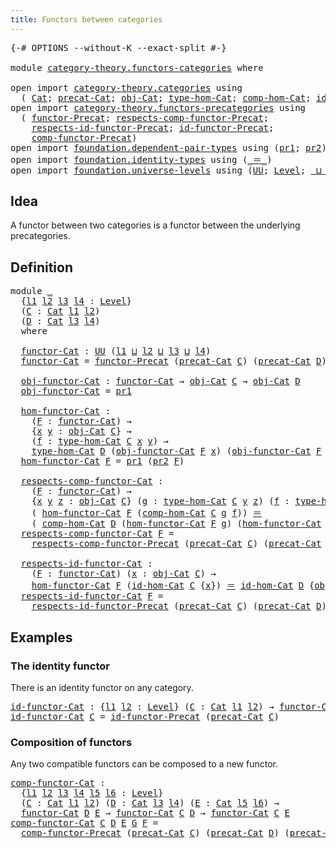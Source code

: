 ```yaml
---
title: Functors between categories
---
```


<pre class="Agda"><a id="53" class="Symbol">{-#</a> <a id="57" class="Keyword">OPTIONS</a> <a id="65" class="Pragma">--without-K</a> <a id="77" class="Pragma">--exact-split</a> <a id="91" class="Symbol">#-}</a>

<a id="96" class="Keyword">module</a> <a id="103" href="category-theory.functors-categories.html" class="Module">category-theory.functors-categories</a> <a id="139" class="Keyword">where</a>

<a id="146" class="Keyword">open</a> <a id="151" class="Keyword">import</a> <a id="158" href="category-theory.categories.html" class="Module">category-theory.categories</a> <a id="185" class="Keyword">using</a>
  <a id="193" class="Symbol">(</a> <a id="195" href="category-theory.categories.html#2113" class="Function">Cat</a><a id="198" class="Symbol">;</a> <a id="200" href="category-theory.categories.html#2263" class="Function">precat-Cat</a><a id="210" class="Symbol">;</a> <a id="212" href="category-theory.categories.html#2313" class="Function">obj-Cat</a><a id="219" class="Symbol">;</a> <a id="221" href="category-theory.categories.html#2443" class="Function">type-hom-Cat</a><a id="233" class="Symbol">;</a> <a id="235" href="category-theory.categories.html#2658" class="Function">comp-hom-Cat</a><a id="247" class="Symbol">;</a> <a id="249" href="category-theory.categories.html#3048" class="Function">id-hom-Cat</a><a id="259" class="Symbol">)</a>
<a id="261" class="Keyword">open</a> <a id="266" class="Keyword">import</a> <a id="273" href="category-theory.functors-precategories.html" class="Module">category-theory.functors-precategories</a> <a id="312" class="Keyword">using</a>
  <a id="320" class="Symbol">(</a> <a id="322" href="category-theory.functors-precategories.html#1065" class="Function">functor-Precat</a><a id="336" class="Symbol">;</a> <a id="338" href="category-theory.functors-precategories.html#1912" class="Function">respects-comp-functor-Precat</a><a id="366" class="Symbol">;</a>
    <a id="372" href="category-theory.functors-precategories.html#2238" class="Function">respects-id-functor-Precat</a><a id="398" class="Symbol">;</a> <a id="400" href="category-theory.functors-precategories.html#2566" class="Function">id-functor-Precat</a><a id="417" class="Symbol">;</a>
    <a id="423" href="category-theory.functors-precategories.html#2905" class="Function">comp-functor-Precat</a><a id="442" class="Symbol">)</a>
<a id="444" class="Keyword">open</a> <a id="449" class="Keyword">import</a> <a id="456" href="foundation.dependent-pair-types.html" class="Module">foundation.dependent-pair-types</a> <a id="488" class="Keyword">using</a> <a id="494" class="Symbol">(</a><a id="495" href="foundation-core.dependent-pair-types.html#605" class="Field">pr1</a><a id="498" class="Symbol">;</a> <a id="500" href="foundation-core.dependent-pair-types.html#617" class="Field">pr2</a><a id="503" class="Symbol">)</a>
<a id="505" class="Keyword">open</a> <a id="510" class="Keyword">import</a> <a id="517" href="foundation.identity-types.html" class="Module">foundation.identity-types</a> <a id="543" class="Keyword">using</a> <a id="549" class="Symbol">(</a><a id="550" href="foundation-core.identity-types.html#1865" class="Function Operator">_＝_</a><a id="553" class="Symbol">)</a>
<a id="555" class="Keyword">open</a> <a id="560" class="Keyword">import</a> <a id="567" href="foundation.universe-levels.html" class="Module">foundation.universe-levels</a> <a id="594" class="Keyword">using</a> <a id="600" class="Symbol">(</a><a id="601" href="foundation-core.universe-levels.html#235" class="Primitive">UU</a><a id="603" class="Symbol">;</a> <a id="605" href="Agda.Primitive.html#597" class="Postulate">Level</a><a id="610" class="Symbol">;</a> <a id="612" href="Agda.Primitive.html#810" class="Primitive Operator">_⊔_</a><a id="615" class="Symbol">)</a>
</pre>
## Idea

A functor between two categories is a functor between the underlying precategories.

## Definition

<pre class="Agda"><a id="739" class="Keyword">module</a> <a id="746" href="category-theory.functors-categories.html#746" class="Module">_</a>
  <a id="750" class="Symbol">{</a><a id="751" href="category-theory.functors-categories.html#751" class="Bound">l1</a> <a id="754" href="category-theory.functors-categories.html#754" class="Bound">l2</a> <a id="757" href="category-theory.functors-categories.html#757" class="Bound">l3</a> <a id="760" href="category-theory.functors-categories.html#760" class="Bound">l4</a> <a id="763" class="Symbol">:</a> <a id="765" href="Agda.Primitive.html#597" class="Postulate">Level</a><a id="770" class="Symbol">}</a>
  <a id="774" class="Symbol">(</a><a id="775" href="category-theory.functors-categories.html#775" class="Bound">C</a> <a id="777" class="Symbol">:</a> <a id="779" href="category-theory.categories.html#2113" class="Function">Cat</a> <a id="783" href="category-theory.functors-categories.html#751" class="Bound">l1</a> <a id="786" href="category-theory.functors-categories.html#754" class="Bound">l2</a><a id="788" class="Symbol">)</a>
  <a id="792" class="Symbol">(</a><a id="793" href="category-theory.functors-categories.html#793" class="Bound">D</a> <a id="795" class="Symbol">:</a> <a id="797" href="category-theory.categories.html#2113" class="Function">Cat</a> <a id="801" href="category-theory.functors-categories.html#757" class="Bound">l3</a> <a id="804" href="category-theory.functors-categories.html#760" class="Bound">l4</a><a id="806" class="Symbol">)</a>
  <a id="810" class="Keyword">where</a>

  <a id="819" href="category-theory.functors-categories.html#819" class="Function">functor-Cat</a> <a id="831" class="Symbol">:</a> <a id="833" href="foundation-core.universe-levels.html#235" class="Primitive">UU</a> <a id="836" class="Symbol">(</a><a id="837" href="category-theory.functors-categories.html#751" class="Bound">l1</a> <a id="840" href="Agda.Primitive.html#810" class="Primitive Operator">⊔</a> <a id="842" href="category-theory.functors-categories.html#754" class="Bound">l2</a> <a id="845" href="Agda.Primitive.html#810" class="Primitive Operator">⊔</a> <a id="847" href="category-theory.functors-categories.html#757" class="Bound">l3</a> <a id="850" href="Agda.Primitive.html#810" class="Primitive Operator">⊔</a> <a id="852" href="category-theory.functors-categories.html#760" class="Bound">l4</a><a id="854" class="Symbol">)</a>
  <a id="858" href="category-theory.functors-categories.html#819" class="Function">functor-Cat</a> <a id="870" class="Symbol">=</a> <a id="872" href="category-theory.functors-precategories.html#1065" class="Function">functor-Precat</a> <a id="887" class="Symbol">(</a><a id="888" href="category-theory.categories.html#2263" class="Function">precat-Cat</a> <a id="899" href="category-theory.functors-categories.html#775" class="Bound">C</a><a id="900" class="Symbol">)</a> <a id="902" class="Symbol">(</a><a id="903" href="category-theory.categories.html#2263" class="Function">precat-Cat</a> <a id="914" href="category-theory.functors-categories.html#793" class="Bound">D</a><a id="915" class="Symbol">)</a>

  <a id="920" href="category-theory.functors-categories.html#920" class="Function">obj-functor-Cat</a> <a id="936" class="Symbol">:</a> <a id="938" href="category-theory.functors-categories.html#819" class="Function">functor-Cat</a> <a id="950" class="Symbol">→</a> <a id="952" href="category-theory.categories.html#2313" class="Function">obj-Cat</a> <a id="960" href="category-theory.functors-categories.html#775" class="Bound">C</a> <a id="962" class="Symbol">→</a> <a id="964" href="category-theory.categories.html#2313" class="Function">obj-Cat</a> <a id="972" href="category-theory.functors-categories.html#793" class="Bound">D</a>
  <a id="976" href="category-theory.functors-categories.html#920" class="Function">obj-functor-Cat</a> <a id="992" class="Symbol">=</a> <a id="994" href="foundation-core.dependent-pair-types.html#605" class="Field">pr1</a>

  <a id="1001" href="category-theory.functors-categories.html#1001" class="Function">hom-functor-Cat</a> <a id="1017" class="Symbol">:</a>
    <a id="1023" class="Symbol">(</a><a id="1024" href="category-theory.functors-categories.html#1024" class="Bound">F</a> <a id="1026" class="Symbol">:</a> <a id="1028" href="category-theory.functors-categories.html#819" class="Function">functor-Cat</a><a id="1039" class="Symbol">)</a> <a id="1041" class="Symbol">→</a>
    <a id="1047" class="Symbol">{</a><a id="1048" href="category-theory.functors-categories.html#1048" class="Bound">x</a> <a id="1050" href="category-theory.functors-categories.html#1050" class="Bound">y</a> <a id="1052" class="Symbol">:</a> <a id="1054" href="category-theory.categories.html#2313" class="Function">obj-Cat</a> <a id="1062" href="category-theory.functors-categories.html#775" class="Bound">C</a><a id="1063" class="Symbol">}</a> <a id="1065" class="Symbol">→</a>
    <a id="1071" class="Symbol">(</a><a id="1072" href="category-theory.functors-categories.html#1072" class="Bound">f</a> <a id="1074" class="Symbol">:</a> <a id="1076" href="category-theory.categories.html#2443" class="Function">type-hom-Cat</a> <a id="1089" href="category-theory.functors-categories.html#775" class="Bound">C</a> <a id="1091" href="category-theory.functors-categories.html#1048" class="Bound">x</a> <a id="1093" href="category-theory.functors-categories.html#1050" class="Bound">y</a><a id="1094" class="Symbol">)</a> <a id="1096" class="Symbol">→</a>
    <a id="1102" href="category-theory.categories.html#2443" class="Function">type-hom-Cat</a> <a id="1115" href="category-theory.functors-categories.html#793" class="Bound">D</a> <a id="1117" class="Symbol">(</a><a id="1118" href="category-theory.functors-categories.html#920" class="Function">obj-functor-Cat</a> <a id="1134" href="category-theory.functors-categories.html#1024" class="Bound">F</a> <a id="1136" href="category-theory.functors-categories.html#1048" class="Bound">x</a><a id="1137" class="Symbol">)</a> <a id="1139" class="Symbol">(</a><a id="1140" href="category-theory.functors-categories.html#920" class="Function">obj-functor-Cat</a> <a id="1156" href="category-theory.functors-categories.html#1024" class="Bound">F</a> <a id="1158" href="category-theory.functors-categories.html#1050" class="Bound">y</a><a id="1159" class="Symbol">)</a>
  <a id="1163" href="category-theory.functors-categories.html#1001" class="Function">hom-functor-Cat</a> <a id="1179" href="category-theory.functors-categories.html#1179" class="Bound">F</a> <a id="1181" class="Symbol">=</a> <a id="1183" href="foundation-core.dependent-pair-types.html#605" class="Field">pr1</a> <a id="1187" class="Symbol">(</a><a id="1188" href="foundation-core.dependent-pair-types.html#617" class="Field">pr2</a> <a id="1192" href="category-theory.functors-categories.html#1179" class="Bound">F</a><a id="1193" class="Symbol">)</a>

  <a id="1198" href="category-theory.functors-categories.html#1198" class="Function">respects-comp-functor-Cat</a> <a id="1224" class="Symbol">:</a>
    <a id="1230" class="Symbol">(</a><a id="1231" href="category-theory.functors-categories.html#1231" class="Bound">F</a> <a id="1233" class="Symbol">:</a> <a id="1235" href="category-theory.functors-categories.html#819" class="Function">functor-Cat</a><a id="1246" class="Symbol">)</a> <a id="1248" class="Symbol">→</a>
    <a id="1254" class="Symbol">{</a><a id="1255" href="category-theory.functors-categories.html#1255" class="Bound">x</a> <a id="1257" href="category-theory.functors-categories.html#1257" class="Bound">y</a> <a id="1259" href="category-theory.functors-categories.html#1259" class="Bound">z</a> <a id="1261" class="Symbol">:</a> <a id="1263" href="category-theory.categories.html#2313" class="Function">obj-Cat</a> <a id="1271" href="category-theory.functors-categories.html#775" class="Bound">C</a><a id="1272" class="Symbol">}</a> <a id="1274" class="Symbol">(</a><a id="1275" href="category-theory.functors-categories.html#1275" class="Bound">g</a> <a id="1277" class="Symbol">:</a> <a id="1279" href="category-theory.categories.html#2443" class="Function">type-hom-Cat</a> <a id="1292" href="category-theory.functors-categories.html#775" class="Bound">C</a> <a id="1294" href="category-theory.functors-categories.html#1257" class="Bound">y</a> <a id="1296" href="category-theory.functors-categories.html#1259" class="Bound">z</a><a id="1297" class="Symbol">)</a> <a id="1299" class="Symbol">(</a><a id="1300" href="category-theory.functors-categories.html#1300" class="Bound">f</a> <a id="1302" class="Symbol">:</a> <a id="1304" href="category-theory.categories.html#2443" class="Function">type-hom-Cat</a> <a id="1317" href="category-theory.functors-categories.html#775" class="Bound">C</a> <a id="1319" href="category-theory.functors-categories.html#1255" class="Bound">x</a> <a id="1321" href="category-theory.functors-categories.html#1257" class="Bound">y</a><a id="1322" class="Symbol">)</a> <a id="1324" class="Symbol">→</a>
    <a id="1330" class="Symbol">(</a> <a id="1332" href="category-theory.functors-categories.html#1001" class="Function">hom-functor-Cat</a> <a id="1348" href="category-theory.functors-categories.html#1231" class="Bound">F</a> <a id="1350" class="Symbol">(</a><a id="1351" href="category-theory.categories.html#2658" class="Function">comp-hom-Cat</a> <a id="1364" href="category-theory.functors-categories.html#775" class="Bound">C</a> <a id="1366" href="category-theory.functors-categories.html#1275" class="Bound">g</a> <a id="1368" href="category-theory.functors-categories.html#1300" class="Bound">f</a><a id="1369" class="Symbol">))</a> <a id="1372" href="foundation-core.identity-types.html#1865" class="Function Operator">＝</a>
    <a id="1378" class="Symbol">(</a> <a id="1380" href="category-theory.categories.html#2658" class="Function">comp-hom-Cat</a> <a id="1393" href="category-theory.functors-categories.html#793" class="Bound">D</a> <a id="1395" class="Symbol">(</a><a id="1396" href="category-theory.functors-categories.html#1001" class="Function">hom-functor-Cat</a> <a id="1412" href="category-theory.functors-categories.html#1231" class="Bound">F</a> <a id="1414" href="category-theory.functors-categories.html#1275" class="Bound">g</a><a id="1415" class="Symbol">)</a> <a id="1417" class="Symbol">(</a><a id="1418" href="category-theory.functors-categories.html#1001" class="Function">hom-functor-Cat</a> <a id="1434" href="category-theory.functors-categories.html#1231" class="Bound">F</a> <a id="1436" href="category-theory.functors-categories.html#1300" class="Bound">f</a><a id="1437" class="Symbol">))</a>
  <a id="1442" href="category-theory.functors-categories.html#1198" class="Function">respects-comp-functor-Cat</a> <a id="1468" href="category-theory.functors-categories.html#1468" class="Bound">F</a> <a id="1470" class="Symbol">=</a>
    <a id="1476" href="category-theory.functors-precategories.html#1912" class="Function">respects-comp-functor-Precat</a> <a id="1505" class="Symbol">(</a><a id="1506" href="category-theory.categories.html#2263" class="Function">precat-Cat</a> <a id="1517" href="category-theory.functors-categories.html#775" class="Bound">C</a><a id="1518" class="Symbol">)</a> <a id="1520" class="Symbol">(</a><a id="1521" href="category-theory.categories.html#2263" class="Function">precat-Cat</a> <a id="1532" href="category-theory.functors-categories.html#793" class="Bound">D</a><a id="1533" class="Symbol">)</a> <a id="1535" href="category-theory.functors-categories.html#1468" class="Bound">F</a>

  <a id="1540" href="category-theory.functors-categories.html#1540" class="Function">respects-id-functor-Cat</a> <a id="1564" class="Symbol">:</a>
    <a id="1570" class="Symbol">(</a><a id="1571" href="category-theory.functors-categories.html#1571" class="Bound">F</a> <a id="1573" class="Symbol">:</a> <a id="1575" href="category-theory.functors-categories.html#819" class="Function">functor-Cat</a><a id="1586" class="Symbol">)</a> <a id="1588" class="Symbol">(</a><a id="1589" href="category-theory.functors-categories.html#1589" class="Bound">x</a> <a id="1591" class="Symbol">:</a> <a id="1593" href="category-theory.categories.html#2313" class="Function">obj-Cat</a> <a id="1601" href="category-theory.functors-categories.html#775" class="Bound">C</a><a id="1602" class="Symbol">)</a> <a id="1604" class="Symbol">→</a>
    <a id="1610" href="category-theory.functors-categories.html#1001" class="Function">hom-functor-Cat</a> <a id="1626" href="category-theory.functors-categories.html#1571" class="Bound">F</a> <a id="1628" class="Symbol">(</a><a id="1629" href="category-theory.categories.html#3048" class="Function">id-hom-Cat</a> <a id="1640" href="category-theory.functors-categories.html#775" class="Bound">C</a> <a id="1642" class="Symbol">{</a><a id="1643" href="category-theory.functors-categories.html#1589" class="Bound">x</a><a id="1644" class="Symbol">})</a> <a id="1647" href="foundation-core.identity-types.html#1865" class="Function Operator">＝</a> <a id="1649" href="category-theory.categories.html#3048" class="Function">id-hom-Cat</a> <a id="1660" href="category-theory.functors-categories.html#793" class="Bound">D</a> <a id="1662" class="Symbol">{</a><a id="1663" href="category-theory.functors-categories.html#920" class="Function">obj-functor-Cat</a> <a id="1679" href="category-theory.functors-categories.html#1571" class="Bound">F</a> <a id="1681" href="category-theory.functors-categories.html#1589" class="Bound">x</a><a id="1682" class="Symbol">}</a>
  <a id="1686" href="category-theory.functors-categories.html#1540" class="Function">respects-id-functor-Cat</a> <a id="1710" href="category-theory.functors-categories.html#1710" class="Bound">F</a> <a id="1712" class="Symbol">=</a>
    <a id="1718" href="category-theory.functors-precategories.html#2238" class="Function">respects-id-functor-Precat</a> <a id="1745" class="Symbol">(</a><a id="1746" href="category-theory.categories.html#2263" class="Function">precat-Cat</a> <a id="1757" href="category-theory.functors-categories.html#775" class="Bound">C</a><a id="1758" class="Symbol">)</a> <a id="1760" class="Symbol">(</a><a id="1761" href="category-theory.categories.html#2263" class="Function">precat-Cat</a> <a id="1772" href="category-theory.functors-categories.html#793" class="Bound">D</a><a id="1773" class="Symbol">)</a> <a id="1775" href="category-theory.functors-categories.html#1710" class="Bound">F</a>
</pre>
## Examples

### The identity functor

There is an identity functor on any category.

<pre class="Agda"><a id="id-functor-Cat"></a><a id="1876" href="category-theory.functors-categories.html#1876" class="Function">id-functor-Cat</a> <a id="1891" class="Symbol">:</a> <a id="1893" class="Symbol">{</a><a id="1894" href="category-theory.functors-categories.html#1894" class="Bound">l1</a> <a id="1897" href="category-theory.functors-categories.html#1897" class="Bound">l2</a> <a id="1900" class="Symbol">:</a> <a id="1902" href="Agda.Primitive.html#597" class="Postulate">Level</a><a id="1907" class="Symbol">}</a> <a id="1909" class="Symbol">(</a><a id="1910" href="category-theory.functors-categories.html#1910" class="Bound">C</a> <a id="1912" class="Symbol">:</a> <a id="1914" href="category-theory.categories.html#2113" class="Function">Cat</a> <a id="1918" href="category-theory.functors-categories.html#1894" class="Bound">l1</a> <a id="1921" href="category-theory.functors-categories.html#1897" class="Bound">l2</a><a id="1923" class="Symbol">)</a> <a id="1925" class="Symbol">→</a> <a id="1927" href="category-theory.functors-categories.html#819" class="Function">functor-Cat</a> <a id="1939" href="category-theory.functors-categories.html#1910" class="Bound">C</a> <a id="1941" href="category-theory.functors-categories.html#1910" class="Bound">C</a>
<a id="1943" href="category-theory.functors-categories.html#1876" class="Function">id-functor-Cat</a> <a id="1958" href="category-theory.functors-categories.html#1958" class="Bound">C</a> <a id="1960" class="Symbol">=</a> <a id="1962" href="category-theory.functors-precategories.html#2566" class="Function">id-functor-Precat</a> <a id="1980" class="Symbol">(</a><a id="1981" href="category-theory.categories.html#2263" class="Function">precat-Cat</a> <a id="1992" href="category-theory.functors-categories.html#1958" class="Bound">C</a><a id="1993" class="Symbol">)</a>
</pre>
### Composition of functors

Any two compatible functors can be composed to a new functor.

<pre class="Agda"><a id="comp-functor-Cat"></a><a id="2100" href="category-theory.functors-categories.html#2100" class="Function">comp-functor-Cat</a> <a id="2117" class="Symbol">:</a>
  <a id="2121" class="Symbol">{</a><a id="2122" href="category-theory.functors-categories.html#2122" class="Bound">l1</a> <a id="2125" href="category-theory.functors-categories.html#2125" class="Bound">l2</a> <a id="2128" href="category-theory.functors-categories.html#2128" class="Bound">l3</a> <a id="2131" href="category-theory.functors-categories.html#2131" class="Bound">l4</a> <a id="2134" href="category-theory.functors-categories.html#2134" class="Bound">l5</a> <a id="2137" href="category-theory.functors-categories.html#2137" class="Bound">l6</a> <a id="2140" class="Symbol">:</a> <a id="2142" href="Agda.Primitive.html#597" class="Postulate">Level</a><a id="2147" class="Symbol">}</a>
  <a id="2151" class="Symbol">(</a><a id="2152" href="category-theory.functors-categories.html#2152" class="Bound">C</a> <a id="2154" class="Symbol">:</a> <a id="2156" href="category-theory.categories.html#2113" class="Function">Cat</a> <a id="2160" href="category-theory.functors-categories.html#2122" class="Bound">l1</a> <a id="2163" href="category-theory.functors-categories.html#2125" class="Bound">l2</a><a id="2165" class="Symbol">)</a> <a id="2167" class="Symbol">(</a><a id="2168" href="category-theory.functors-categories.html#2168" class="Bound">D</a> <a id="2170" class="Symbol">:</a> <a id="2172" href="category-theory.categories.html#2113" class="Function">Cat</a> <a id="2176" href="category-theory.functors-categories.html#2128" class="Bound">l3</a> <a id="2179" href="category-theory.functors-categories.html#2131" class="Bound">l4</a><a id="2181" class="Symbol">)</a> <a id="2183" class="Symbol">(</a><a id="2184" href="category-theory.functors-categories.html#2184" class="Bound">E</a> <a id="2186" class="Symbol">:</a> <a id="2188" href="category-theory.categories.html#2113" class="Function">Cat</a> <a id="2192" href="category-theory.functors-categories.html#2134" class="Bound">l5</a> <a id="2195" href="category-theory.functors-categories.html#2137" class="Bound">l6</a><a id="2197" class="Symbol">)</a> <a id="2199" class="Symbol">→</a>
  <a id="2203" href="category-theory.functors-categories.html#819" class="Function">functor-Cat</a> <a id="2215" href="category-theory.functors-categories.html#2168" class="Bound">D</a> <a id="2217" href="category-theory.functors-categories.html#2184" class="Bound">E</a> <a id="2219" class="Symbol">→</a> <a id="2221" href="category-theory.functors-categories.html#819" class="Function">functor-Cat</a> <a id="2233" href="category-theory.functors-categories.html#2152" class="Bound">C</a> <a id="2235" href="category-theory.functors-categories.html#2168" class="Bound">D</a> <a id="2237" class="Symbol">→</a> <a id="2239" href="category-theory.functors-categories.html#819" class="Function">functor-Cat</a> <a id="2251" href="category-theory.functors-categories.html#2152" class="Bound">C</a> <a id="2253" href="category-theory.functors-categories.html#2184" class="Bound">E</a>
<a id="2255" href="category-theory.functors-categories.html#2100" class="Function">comp-functor-Cat</a> <a id="2272" href="category-theory.functors-categories.html#2272" class="Bound">C</a> <a id="2274" href="category-theory.functors-categories.html#2274" class="Bound">D</a> <a id="2276" href="category-theory.functors-categories.html#2276" class="Bound">E</a> <a id="2278" href="category-theory.functors-categories.html#2278" class="Bound">G</a> <a id="2280" href="category-theory.functors-categories.html#2280" class="Bound">F</a> <a id="2282" class="Symbol">=</a>
  <a id="2286" href="category-theory.functors-precategories.html#2905" class="Function">comp-functor-Precat</a> <a id="2306" class="Symbol">(</a><a id="2307" href="category-theory.categories.html#2263" class="Function">precat-Cat</a> <a id="2318" href="category-theory.functors-categories.html#2272" class="Bound">C</a><a id="2319" class="Symbol">)</a> <a id="2321" class="Symbol">(</a><a id="2322" href="category-theory.categories.html#2263" class="Function">precat-Cat</a> <a id="2333" href="category-theory.functors-categories.html#2274" class="Bound">D</a><a id="2334" class="Symbol">)</a> <a id="2336" class="Symbol">(</a><a id="2337" href="category-theory.categories.html#2263" class="Function">precat-Cat</a> <a id="2348" href="category-theory.functors-categories.html#2276" class="Bound">E</a><a id="2349" class="Symbol">)</a> <a id="2351" href="category-theory.functors-categories.html#2278" class="Bound">G</a> <a id="2353" href="category-theory.functors-categories.html#2280" class="Bound">F</a>
</pre>